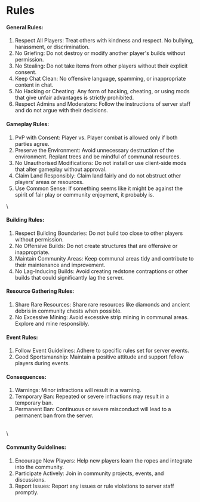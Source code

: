 # Rules

#### General Rules:

1. Respect All Players: Treat others with kindness and respect. No bullying, harassment, or discrimination.
2. No Griefing: Do not destroy or modify another player's builds without permission.
3. No Stealing: Do not take items from other players without their explicit consent.
4. Keep Chat Clean: No offensive language, spamming, or inappropriate content in chat.
5. No Hacking or Cheating: Any form of hacking, cheating, or using mods that give unfair advantages is strictly prohibited.
6. Respect Admins and Moderators: Follow the instructions of server staff and do not argue with their decisions.

#### Gameplay Rules:

1. PvP with Consent: Player vs. Player combat is allowed only if both parties agree.
2. Preserve the Environment: Avoid unnecessary destruction of the environment. Replant trees and be mindful of communal resources.
3. No Unauthorised Modifications: Do not install or use client-side mods that alter gameplay without approval.
4. Claim Land Responsibly: Claim land fairly and do not obstruct other players’ areas or resources.
5. Use Common Sense: If something seems like it might be against the spirit of fair play or community enjoyment, it probably is.

\


#### Building Rules:

1. Respect Building Boundaries: Do not build too close to other players without permission.
2. No Offensive Builds: Do not create structures that are offensive or inappropriate.
3. Maintain Community Areas: Keep communal areas tidy and contribute to their maintenance and improvement.
4. No Lag-Inducing Builds: Avoid creating redstone contraptions or other builds that could significantly lag the server.

#### Resource Gathering Rules:

1. Share Rare Resources: Share rare resources like diamonds and ancient debris in community chests when possible.
2. No Excessive Mining: Avoid excessive strip mining in communal areas. Explore and mine responsibly.

#### Event Rules:

1. Follow Event Guidelines: Adhere to specific rules set for server events.
2. Good Sportsmanship: Maintain a positive attitude and support fellow players during events.

#### Consequences:

1. Warnings: Minor infractions will result in a warning.
2. Temporary Ban: Repeated or severe infractions may result in a temporary ban.
3. Permanent Ban: Continuous or severe misconduct will lead to a permanent ban from the server.

\
\


#### Community Guidelines:

1. Encourage New Players: Help new players learn the ropes and integrate into the community.
2. Participate Actively: Join in community projects, events, and discussions.
3. Report Issues: Report any issues or rule violations to server staff promptly.
